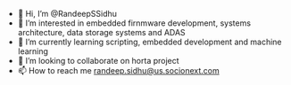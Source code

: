 - 👋 Hi, I’m @RandeepSSidhu
- 👀 I’m interested in embedded firnmware development, systems architecture, data storage systems and ADAS
- 🌱 I’m currently learning scripting, embedded development and machine learning
- 💞️ I’m looking to collaborate on horta project
- 📫 How to reach me randeep.sidhu@us.socionext.com

<!---
RandeepSSidhu/RandeepSSidhu is a ✨ special ✨ repository because its `README.md` (this file) appears on your GitHub profile.
You can click the Preview link to take a look at your changes.
--->
